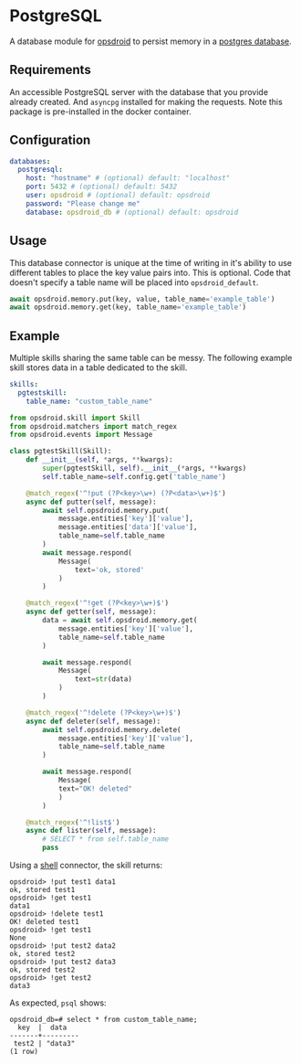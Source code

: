 # PostgreSQL

A database module for [opsdroid](https://github.com/opsdroid/opsdroid) to persist memory in a [postgres database](https://www.postgresql.org/).

## Requirements
An accessible PostgreSQL server with the database that you provide already created.
And `asyncpg` installed for making the requests. Note this package is pre-installed in the docker container.

## Configuration

```yaml
databases:
  postgresql:
    host: "hostname" # (optional) default: "localhost"
    port: 5432 # (optional) default: 5432
    user: opsdroid # (optional) default: opsdroid
    password: "Please change me"
    database: opsdroid_db # (optional) default: opsdroid
```

## Usage
This database connector is unique at the time of writing in it's ability to use different tables to place the key value pairs into. This is optional. Code that doesn't specify a table name will be placed into `opsdroid_default`.
```python
await opsdroid.memory.put(key, value, table_name='example_table')
await opsdroid.memory.get(key, table_name='example_table')
```

## Example
Multiple skills sharing the same table can be messy. The following example skill stores data in a table dedicated to the skill.

```yaml
skills:
  pgtestskill:
    table_name: "custom_table_name"
```

```python
from opsdroid.skill import Skill
from opsdroid.matchers import match_regex
from opsdroid.events import Message

class pgtestSkill(Skill):
    def __init__(self, *args, **kwargs):
        super(pgtestSkill, self).__init__(*args, **kwargs)
        self.table_name=self.config.get('table_name')

    @match_regex('^!put (?P<key>\w+) (?P<data>\w+)$')
    async def putter(self, message):
        await self.opsdroid.memory.put(
            message.entities['key']['value'],
            message.entities['data']['value'],
            table_name=self.table_name
        )
        await message.respond(
            Message(
                text='ok, stored'
            )
        )

    @match_regex('^!get (?P<key>\w+)$')
    async def getter(self, message):
        data = await self.opsdroid.memory.get(
            message.entities['key']['value'],
            table_name=self.table_name
        )

        await message.respond(
            Message(
                text=str(data)
            )
        )

    @match_regex('^!delete (?P<key>\w+)$')
    async def deleter(self, message):
        await self.opsdroid.memory.delete(
            message.entities['key']['value'],
            table_name=self.table_name
        )

        await message.respond(
            Message(
            text="OK! deleted"
            )
        )

    @match_regex('^!list$')
    async def lister(self, message):
        # SELECT * from self.table_name
        pass
```

Using  a [shell](../connectors/shell) connector, the skill returns:
```
opsdroid> !put test1 data1
ok, stored test1
opsdroid> !get test1
data1
opsdroid> !delete test1
OK! deleted test1
opsdroid> !get test1
None
opsdroid> !put test2 data2
ok, stored test2
opsdroid> !put test2 data3
ok, stored test2
opsdroid> !get test2
data3
```
As expected, `psql` shows:
```
opsdroid_db=# select * from custom_table_name;
  key  |  data   
-------+---------
 test2 | "data3"
(1 row)
```
